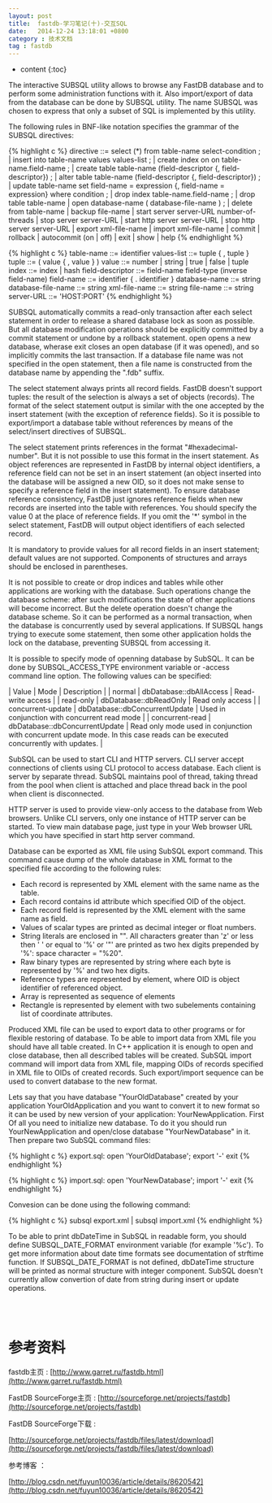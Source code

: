 ```yaml
---
layout: post
title:  fastdb-学习笔记(十)-交互SQL
date:   2014-12-24 13:18:01 +0800
category : 技术文档
tag : fastdb
---
```


* content
{:toc}


The interactive SUBSQL utility allows to browse any FastDB database and to perform some administration functions with it. Also import/export of data from the database can be done by SUBSQL utility. The name SUBSQL was chosen to express that only a subset of SQL is implemented by this utility.

The following rules in BNF-like notation specifies the grammar of the SUBSQL directives:

{% highlight c %}
directive ::= 
    select (*) from table-name select-condition ;
  | insert into table-name values values-list ;
  | create index on on table-name.field-name ;
  | create table table-name (field-descriptor {, field-descriptor}) ;
  | alter table table-name (field-descriptor {, field-descriptor}) ;
  | update table-name set field-name = expression {, field-name = expression} where condition ;
  | drop index table-name.field-name ;
  | drop table table-name
  | open database-name ( database-file-name ) ;
  | delete from table-name
  | backup file-name
  | start server server-URL number-of-threads
  | stop server server-URL
  | start http server server-URL 
  | stop http server server-URL
  | export xml-file-name
  | import xml-file-name
  | commit
  | rollback
  | autocommit (on | off)
  | exit
  | show
  | help
{% endhighlight %}

{% highlight c %}
table-name ::= identifier
values-list ::= tuple { , tuple }
tuple ::= ( value { , value } )
value ::= number | string | true | false 
               | tuple
index ::= index | hash
field-descriptor ::= field-name field-type (inverse field-name)
field-name ::= identifier { . identifier }
database-name ::= string
database-file-name ::= string
xml-file-name ::= string
file-name ::= string
server-URL ::= 'HOST:PORT'
{% endhighlight %}

SUBSQL automatically commits a read-only transaction after each select statement in order to release a shared database lock as soon as possible. But all database modification operations should be explicitly committed by a commit statement or undone by a rollback statement. open opens a new database, wherase exit closes an open database (if it was opened), and so implicitly commits the last transaction. If a database file name was not specified in the open statement, then a file name is constructed from the database name by appending the ".fdb" suffix.

The select statement always prints all record fields. FastDB doesn't support tuples: the result of the selection is always a set of objects (records). The format of the select statement output is similar with the one accepted by the insert statement (with the exception of reference fields). So it is possible to export/import a database table without references by means of the select/insert directives of SUBSQL.

The select statement prints references in the format "#hexadecimal-number". But it is not possible to use this format in the insert statement. As object references are represented in FastDB by internal object identifiers, a reference field can not be set in an insert statement (an object inserted into the database will be assigned a new OID, so it does not make sense to specify a reference field in the insert statement). To ensure database reference consistency, FastDB just ignores reference fields when new records are inserted into the table with references. You should specify the value 0 at the place of reference fields. If you omit the '*' symbol in the select statement, FastDB will output object identifiers of each selected record.

It is mandatory to provide values for all record fields in an insert statement; default values are not supported. Components of structures and arrays should be enclosed in parentheses.

It is not possible to create or drop indices and tables while other applications are working with the database. Such operations change the database scheme: after such modifications the state of other applications will become incorrect. But the delete operation doesn't change the database scheme. So it can be performed as a normal transaction, when the database is concurrently used by several applications. If SUBSQL hangs trying to execute some statement, then some other application holds the lock on the database, preventing SUBSQL from accessing it.

It is possible to specify mode of openning database by SubSQL. It can be done by SUBSQL_ACCESS_TYPE environment variable or -access command line option. The following values can be specified:


| Value | Mode | Description |
| normal | dbDatabase::dbAllAccess | Read-write access |
| read-only | dbDatabase::dbReadOnly | Read only access |
| concurrent-update | dbDatabase::dbConcurrentUpdate | Used in conjunction with concurrent read mode |
| concurrent-read | dbDatabase::dbConcurrentUpdate | Read only mode used in conjunction with concurrent update mode. In this case reads can be executed concurrently with updates. |

SubSQL can be used to start CLI and HTTP servers. CLI server accept connections of clients using CLI protocol to access database. Each client is server by separate thread. SubSQL maintains pool of thread, taking thread from the pool when client is attached and place thread back in the pool when client is disconnected.

HTTP server is used to provide view-only access to the database from Web browsers. Unlike CLI servers, only one instance of HTTP server can be started. To view main database page, just type in your Web browser URL which you have specified in start http server command.

Database can be exported as XML file using SubSQL export command. This command cause dump of the whole database in XML format to the specified file according to the following rules:

* Each record is represented by XML element with the same name as the table.
* Each record contains id attribute which specified OID of the object.
* Each record field is represented by the XML element with the same name as field.
* Values of scalar types are printed as decimal integer or float numbers.
* String literals are enclosed in "". All characters greater than 'z' or less then ' ' or equal to '%' or '"' are printed as two hex digits prepended by '%': space character = "%20".
* Raw binary types are represented by string where each byte is represented by '%' and two hex digits.
* Reference types are represented by <ref id=OID/> element, where OID is object identifier of referenced object.
* Array is represented as sequence of <array-element> elements
* Rectangle is represented by <rectangle> element with two <vertex> subelements containing list of coordinate attributes.

Produced XML file can be used to export data to other programs or for flexible restoring of database. To be able to import data from XML file you should have all table created. In C++ application it is enough to open and close database, then all described tables will be created. SubSQL import command will import data from XML file, mapping OIDs of records specified in XML file to OIDs of created records. Such export/import sequence can be used to convert database to the new format.

Lets say that you have database "YourOldDatabase" created by your application YourOldApplication and you want to convert it to new format so it can be used by new version of your application: YourNewApplication. First Of all you need to initialize new database. To do it you should run YourNewApplication and open/close database "YourNewDatabase" in it. Then prepare two SubSQL command files:

{% highlight c %}
export.sql:
open 'YourOldDatabase';
export '-'
exit
{% endhighlight %}

{% highlight c %}
import.sql:
open 'YourNewDatabase';
import '-'
exit
{% endhighlight %}

Convesion can be done using the following command:

{% highlight c %}
subsql export.xml | subsql import.xml
{% endhighlight %}

To be able to print dbDateTime in SubSQL in readable form, you should define SUBSQL_DATE_FORMAT environment variable (for example '%c'). To get more information about date time formats see documentation of strftime function. If SUBSQL_DATE_FORMAT is not defined, dbDateTime structure will be printed as normal structure with integer component. SubSQL doesn't currently allow convertion of date from string during insert or update operations.

<br>
<br>

参考资料
=================================

fastdb主页 : [http://www.garret.ru/fastdb.html](http://www.garret.ru/fastdb.html)

FastDB SourceForge主页 : [http://sourceforge.net/projects/fastdb](http://sourceforge.net/projects/fastdb)

FastDB SourceForge下载 :

[http://sourceforge.net/projects/fastdb/files/latest/download](http://sourceforge.net/projects/fastdb/files/latest/download)

参考博客 ：

[http://blog.csdn.net/fuyun10036/article/details/8620542](http://blog.csdn.net/fuyun10036/article/details/8620542)